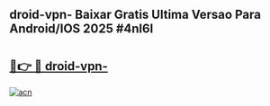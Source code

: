 ## droid-vpn- Baixar Gratis Ultima Versao Para Android/IOS 2025 #4nl6l

# <h2><a href="https://ainizakaria.my?title=droid-vpn-&ref=20M">🔗👉 🔴 droid-vpn-</a></h2>

[![acn](https://github.com/user-attachments/assets/0f9c940e-d8b0-45ae-aac7-cd30a18b3e1c)](https://ainizakaria.my?title=droid-vpn-&ref=20M)

